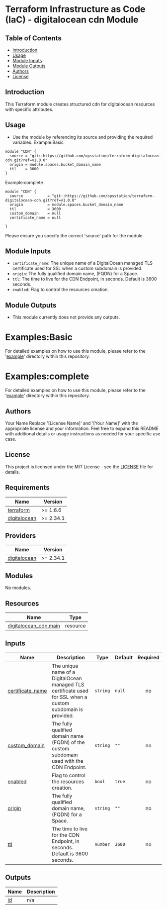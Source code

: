 # Terraform Infrastructure as Code (IaC) - digitalocean cdn Module

## Table of Contents
- [Introduction](#introduction)
- [Usage](#usage)
- [Module Inputs](#module-inputs)
- [Module Outputs](#module-outputs)
- [Authors](#authors)
- [License](#license)

## Introduction
This Terraform module creates structured cdn for digitalocean resources with specific attributes.

## Usage

- Use the module by referencing its source and providing the required variables.
Example:Basic
```hcl
module "CDN" {
  source = "git::https://github.com/opsstation/terraform-digitalocean-cdn.git?ref=v1.0.0"
  origin = module.spaces.bucket_domain_name
  ttl    = 3600
}

```
Example:complete
```hcl
module "CDN" {
  source           = "git::https://github.com/opsstation/terraform-digitalocean-cdn.git?ref=v1.0.0"
  origin           = module.spaces.bucket_domain_name
  ttl              = 3600
  custom_domain    = null
  certificate_name = null

}

```

Please ensure you specify the correct 'source' path for the module.

## Module Inputs

- `certificate_name`: The unique name of a DigitalOcean managed TLS certificate used for SSL when a custom subdomain is provided.
- `origin`: The fully qualified domain name, (FQDN) for a Space.
- `ttl`: The time to live for the CDN Endpoint, in seconds. Default is 3600 seconds.
- `enabled`: Flag to control the resources creation.


## Module Outputs
- This module currently does not provide any outputs.

# Examples:Basic
For detailed examples on how to use this module, please refer to the '[example](https://github.com/opsstation/terraform-digitalocean-cdn/tree/master/_example/basic)' directory within this repository.
# Examples:complete
For detailed examples on how to use this module, please refer to the '[example](https://github.com/opsstation/terraform-digitalocean-cdn/tree/master/_example/completes)' directory within this repository.

## Authors
Your Name
Replace '[License Name]' and '[Your Name]' with the appropriate license and your information. Feel free to expand this README with additional details or usage instructions as needed for your specific use case.

## License
This project is licensed under the MIT License - see the [LICENSE](https://github.com/opsstation/terraform-digitalocean-cdn/blob/master/LICENSE) file for details.



<!-- BEGIN_TF_DOCS -->
## Requirements

| Name | Version |
|------|---------|
| <a name="requirement_terraform"></a> [terraform](#requirement\_terraform) | >= 1.6.6 |
| <a name="requirement_digitalocean"></a> [digitalocean](#requirement\_digitalocean) | >= 2.34.1 |

## Providers

| Name | Version |
|------|---------|
| <a name="provider_digitalocean"></a> [digitalocean](#provider\_digitalocean) | >= 2.34.1 |

## Modules

No modules.

## Resources

| Name | Type |
|------|------|
| [digitalocean_cdn.main](https://registry.terraform.io/providers/digitalocean/digitalocean/latest/docs/resources/cdn) | resource |

## Inputs

| Name | Description | Type | Default | Required |
|------|-------------|------|---------|:--------:|
| <a name="input_certificate_name"></a> [certificate\_name](#input\_certificate\_name) | The unique name of a DigitalOcean managed TLS certificate used for SSL when a custom subdomain is provided. | `string` | `null` | no |
| <a name="input_custom_domain"></a> [custom\_domain](#input\_custom\_domain) | The fully qualified domain name (FQDN) of the custom subdomain used with the CDN Endpoint. | `string` | `""` | no |
| <a name="input_enabled"></a> [enabled](#input\_enabled) | Flag to control the resources creation. | `bool` | `true` | no |
| <a name="input_origin"></a> [origin](#input\_origin) | The fully qualified domain name, (FQDN) for a Space. | `string` | `""` | no |
| <a name="input_ttl"></a> [ttl](#input\_ttl) | The time to live for the CDN Endpoint, in seconds. Default is 3600 seconds. | `number` | `3600` | no |

## Outputs

| Name | Description |
|------|-------------|
| <a name="output_id"></a> [id](#output\_id) | n/a |
<!-- END_TF_DOCS -->